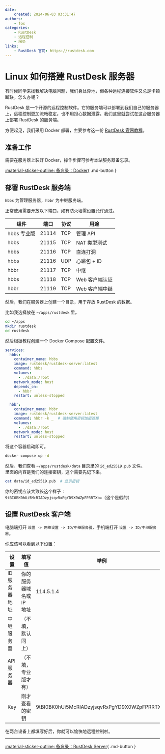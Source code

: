```yaml
---
date:
    created: 2024-06-03 03:31:47
authors:
    - fox
categories:
    - RustDesk
    - 远程控制
    - 服务
links:
    - RustDesk 官网: https://rustdesk.com
---
```

# Linux 如何搭建 RustDesk 服务器
有时候同学来找我解决电脑问题，我们身处异地，但各种远程连接软件又总是卡顿断联。怎么办呢？

RustDesk 是一个开源的远程控制软件。它的服务端可以部署到我们自己的服务器上，远程控制更加流畅稳定，也不用担心数据泄露。我们这里就尝试在这台服务器上部署 RustDesk 的服务端。
<!-- more -->

方便起见，我们采用 Docker 部署，主要参考这一份 [RustDesk 官网教程](https://rustdesk.com/docs/en/self-host/rustdesk-server-oss/docker)。

## 准备工作
需要在服务器上装好 Docker，操作步骤可参考本站服务器备忘录。

[:material-sticker-outline: 备忘录：Docker](../../apps/server/docker.md){ .md-button }

## 部署 RustDesk 服务端
`hbbs` 为管理服务器，`hbbr` 为中继服务端。

正常使用需要开放以下端口，如有防火墙需设置允许通过。

| 组件        | 端口  | 协议 | 用途           |
| ----------- | ----- | ---- | -------------- |
| hbbs 专业版 | 21114 | TCP  | 管理 API       |
| hbbs        | 21115 | TCP  | NAT 类型测试   |
| hbbs        | 21116 | TCP  | 直连打洞       |
| hbbs        | 21116 | UDP  | 心跳包 + ID    |
| hbbr        | 21117 | TCP  | 中继           |
| hbbs        | 21118 | TCP  | Web 客户端认证 |
| hbbr        | 21119 | TCP  | Web 客户端中继 |

然后，我们在服务器上创建一个目录，用于存放 RustDesk 的数据。

比如我选择放在 `~/apps/rustdesk` 里。
```bash title=""
cd ~/apps
mkdir rustdesk
cd rustdesk
```
然后根据教程创建一个 Docker Compose 配置文件。
```yaml title="YAML　　docker-compose.yml"
services:
  hbbs:
    container_name: hbbs
    image: rustdesk/rustdesk-server:latest
    command: hbbs
    volumes:
      - ./data:/root
    network_mode: host
    depends_on:
      - hbbr
    restart: unless-stopped

  hbbr:
    container_name: hbbr
    image: rustdesk/rustdesk-server:latest
    command: hbbr -k _  # 强制使用密钥加密连接
    volumes:
      - ./data:/root
    network_mode: host
    restart: unless-stopped
```
将这个容器启动即可。
```bash title=""
docker compose up -d
```
然后，我们查看 `~/apps/rustdesk/data` 目录里的 `id_ed25519.pub` 文件。<br>
里面的内容是我们的连接密钥，这个需要先记下来。
```bash title=""
cat data/id_ed25519.pub  # 显示密钥
```
你的密钥应该大致长这个样子：`9tBI0BK0hUi5McRIADzyjsqvRxPgYD9X0WZpFPRRTXb=`（这个是假的）

## 设置 RustDesk 客户端

电脑端打开 `设置 -> 网络设置 -> ID/中继服务器`，手机端打开 `设置 -> ID/中继服务器`。

你应该可以看到以下设置：

| 设置          | 填写值                   | 举例                                         |
| ------------- | ------------------------ | -------------------------------------------- |
| ID 服务器地址 | 你的服务器域名或 IP 地址 | 114.5.1.4                                    |
| 中继服务器    | （不填，默认同上）       |                                              |
| API 服务器    | （不填，专业版才有）     |                                              |
| Key           | 刚才查看的密钥           | 9tBI0BK0hUi5McRIADzyjsqvRxPgYD9X0WZpFPRRTXb= |

在两台设备上都填写好后，你就可以愉快地远程控制啦。

 ---
[:material-sticker-outline: 备忘录：RustDesk Server](../../apps/server/rustdesk.md){ .md-button }
